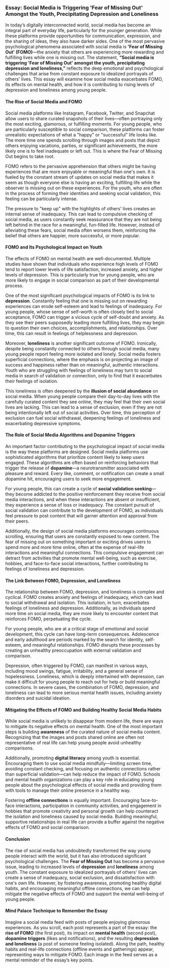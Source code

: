 ### **Essay: Social Media is Triggering 'Fear of Missing Out' Amongst the Youth, Precipitating Depression and Loneliness**

In today’s digitally interconnected world, social media has become an integral part of everyday life, particularly for the younger generation. While these platforms provide opportunities for communication, expression, and the sharing of ideas, they also have darker sides. One of the most pervasive psychological phenomena associated with social media is **'Fear of Missing Out' (FOMO)**—the anxiety that others are experiencing more rewarding and fulfilling lives while one is missing out. The statement, **“Social media is triggering 'Fear of Missing Out' amongst the youth, precipitating depression and loneliness,”** reflects the deep emotional and psychological challenges that arise from constant exposure to idealized portrayals of others' lives. This essay will examine how social media exacerbates FOMO, its effects on mental health, and how it is contributing to rising levels of depression and loneliness among young people.

#### **The Rise of Social Media and FOMO**

Social media platforms like Instagram, Facebook, Twitter, and Snapchat allow users to share curated snapshots of their lives—often portraying only the most exciting, glamorous, or fulfilling moments. For young people, who are particularly susceptible to social comparison, these platforms can foster unrealistic expectations of what a "happy" or "successful" life looks like. The more time one spends scrolling through images and posts that depict others enjoying vacations, parties, or significant achievements, the more likely one is to feel inadequate or left out. This is where the Fear of Missing Out begins to take root.

FOMO refers to the pervasive apprehension that others might be having experiences that are more enjoyable or meaningful than one's own. It is fueled by the constant stream of updates on social media that makes it seem as though everyone else is having an exciting, fulfilling life while the observer is missing out on these experiences. For the youth, who are often in the process of forming their identities and seeking social validation, this feeling can be particularly intense.

The pressure to "keep up" with the highlights of others' lives creates an internal sense of inadequacy. This can lead to compulsive checking of social media, as users constantly seek reassurance that they are not being left behind in the race for a meaningful, fun-filled life. However, instead of alleviating these fears, social media often worsens them, reinforcing the belief that others are happier, more successful, or more popular.

#### **FOMO and Its Psychological Impact on Youth**

The effects of FOMO on mental health are well-documented. Multiple studies have shown that individuals who experience high levels of FOMO tend to report lower levels of life satisfaction, increased anxiety, and higher levels of depression. This is particularly true for young people, who are more likely to engage in social comparison as part of their developmental process.

One of the most significant psychological impacts of FOMO is its link to **depression**. Constantly feeling that one is missing out on rewarding experiences can erode self-esteem and lead to feelings of inadequacy. For young people, whose sense of self-worth is often closely tied to social acceptance, FOMO can trigger a vicious cycle of self-doubt and anxiety. As they see their peers supposedly leading more fulfilling lives, they may begin to question their own choices, accomplishments, and relationships. Over time, this can result in feelings of helplessness and depression.

Moreover, **loneliness** is another significant outcome of FOMO. Ironically, despite being constantly connected to others through social media, many young people report feeling more isolated and lonely. Social media fosters superficial connections, where the emphasis is on projecting an image of success and happiness rather than on meaningful, authentic interactions. Youth who are struggling with feelings of loneliness may turn to social media in search of validation or connection, only to find that it exacerbates their feelings of isolation.

This loneliness is often deepened by the **illusion of social abundance** on social media. When young people compare their day-to-day lives with the carefully curated content they see online, they may feel that their own social lives are lacking. This can lead to a sense of exclusion, even if they are not being intentionally left out of social activities. Over time, this perception of exclusion can fuel social withdrawal, deepening feelings of loneliness and exacerbating depressive symptoms.

#### **The Role of Social Media Algorithms and Dopamine Triggers**

An important factor contributing to the psychological impact of social media is the way these platforms are designed. Social media platforms use sophisticated algorithms that prioritize content likely to keep users engaged. These algorithms are often based on reinforcing behaviors that trigger the release of **dopamine**—a neurotransmitter associated with pleasure and reward. Every like, comment, or notification can create a small dopamine hit, encouraging users to seek more engagement.

For young people, this can create a cycle of **social validation seeking**—they become addicted to the positive reinforcement they receive from social media interactions, and when these interactions are absent or insufficient, they experience a sense of loss or inadequacy. The constant pursuit of social validation can contribute to the development of FOMO, as individuals feel pressure to post content that will garner attention and approval from their peers.

Additionally, the design of social media platforms encourages continuous scrolling, ensuring that users are constantly exposed to new content. The fear of missing out on something important or exciting drives users to spend more and more time online, often at the expense of real-life interactions and meaningful connections. This compulsive engagement can detract from activities that promote mental well-being, such as exercise, hobbies, and face-to-face social interactions, further contributing to feelings of loneliness and depression.

#### **The Link Between FOMO, Depression, and Loneliness**

The relationship between FOMO, depression, and loneliness is complex and cyclical. FOMO creates anxiety and feelings of inadequacy, which can lead to social withdrawal and isolation. This isolation, in turn, exacerbates feelings of loneliness and depression. Additionally, as individuals spend more time on social media, they are more likely to encounter content that reinforces FOMO, perpetuating the cycle.

For young people, who are at a critical stage of emotional and social development, this cycle can have long-term consequences. Adolescence and early adulthood are periods marked by the search for identity, self-esteem, and meaningful relationships. FOMO disrupts these processes by creating an unhealthy preoccupation with external validation and comparison.

Depression, often triggered by FOMO, can manifest in various ways, including mood swings, fatigue, irritability, and a general sense of hopelessness. Loneliness, which is deeply intertwined with depression, can make it difficult for young people to reach out for help or build meaningful connections. In severe cases, the combination of FOMO, depression, and loneliness can lead to more serious mental health issues, including anxiety disorders and suicidal ideation.

#### **Mitigating the Effects of FOMO and Building Healthy Social Media Habits**

While social media is unlikely to disappear from modern life, there are ways to mitigate its negative effects on mental health. One of the most important steps is building **awareness** of the curated nature of social media content. Recognizing that the images and posts shared online are often not representative of real life can help young people avoid unhealthy comparisons.

Additionally, promoting **digital literacy** among youth is essential. Encouraging them to use social media mindfully—limiting screen time, avoiding constant checking, and focusing on authentic connections rather than superficial validation—can help reduce the impact of FOMO. Schools and mental health organizations can play a key role in educating young people about the psychological effects of social media and providing them with tools to manage their online presence in a healthy way.

Fostering **offline connections** is equally important. Encouraging face-to-face interactions, participation in community activities, and engagement in hobbies that promote creativity and personal growth can help counteract the isolation and loneliness caused by social media. Building meaningful, supportive relationships in real life can provide a buffer against the negative effects of FOMO and social comparison.

#### **Conclusion**

The rise of social media has undoubtedly transformed the way young people interact with the world, but it has also introduced significant psychological challenges. The **Fear of Missing Out** has become a pervasive issue, leading to increased levels of **depression** and **loneliness** among youth. The constant exposure to idealized portrayals of others' lives can create a sense of inadequacy, social exclusion, and dissatisfaction with one's own life. However, by fostering awareness, promoting healthy digital habits, and encouraging meaningful offline connections, we can help mitigate the negative effects of FOMO and support the mental well-being of young people.

#### **Mind Palace Technique to Remember the Essay**

Imagine a social media feed with posts of people enjoying glamorous experiences. As you scroll, each post represents a part of the essay: the **rise of FOMO** (the first post), its impact on **mental health** (second post), **dopamine triggers** (likes and notifications), and the resulting **depression and loneliness** (a post of someone feeling isolated). Along the path, healthy habits and real-life connections (offline events and gatherings) appear, representing ways to mitigate FOMO. Each image in the feed serves as a mental reminder of the essay’s key points.
